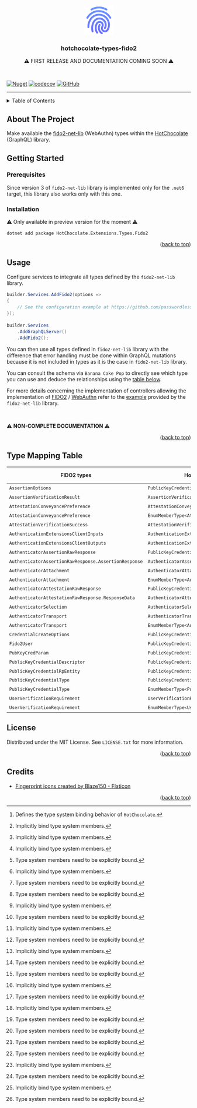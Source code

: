 <!-- Improved compatibility of back to top link: See: https://github.com/othneildrew/Best-README-Template/pull/73 -->
<a name="readme-top"></a>



<!-- PROJECT LOGO -->
<br />
<div align="center">
  <a href="https://github.com/tr4cks/hotchocolate-types-fido2">
    <img src="assets/logo.png" alt="Logo" width="80" height="80">
  </a>

  <h3 align="center">hotchocolate-types-fido2</h3>

  <p align="center">
    ⚠️ FIRST RELEASE AND DOCUMENTATION COMING SOON ⚠️
  </p>
</div>

<br />

[![Nuget](https://img.shields.io/nuget/v/HotChocolate.Extensions.Types.Fido2)](https://www.nuget.org/packages/HotChocolate.Extensions.Types.Fido2)
[![codecov](https://codecov.io/gh/tr4cks/hotchocolate-types-fido2/branch/main/graph/badge.svg?token=WHT2JAQM1N)](https://codecov.io/gh/tr4cks/hotchocolate-types-fido2)
[![GitHub](https://img.shields.io/github/license/tr4cks/hotchocolate-types-fido2)](https://github.com/tr4cks/hotchocolate-types-fido2/blob/main/LICENSE)

---



<!-- TABLE OF CONTENTS -->
<details>
  <summary>Table of Contents</summary>
  <ol>
    <li><a href="#about-the-project">About The Project</a></li>
    <li>
      <a href="#getting-started">Getting Started</a>
      <ul>
        <li><a href="#prerequisites">Prerequisites</a></li>
        <li><a href="#installation">Installation</a></li>
      </ul>
    </li>
    <li><a href="#usage">Usage</a></li>
    <li><a href="#type-mapping-table">Type Mapping Table</a></li>
    <li><a href="#license">License</a></li>
    <li><a href="#credits">Credits</a></li>
  </ol>
</details>



<!-- ABOUT THE PROJECT -->
## About The Project

Make available the [fido2-net-lib](https://github.com/passwordless-lib/fido2-net-lib)
(WebAuthn) types within the [HotChocolate](https://github.com/ChilliCream/hotchocolate)
(GraphQL) library.



<!-- GETTING STARTED -->
## Getting Started

### Prerequisites

Since version 3 of `fido2-net-lib` library is implemented only for the `.net6` target,
this library also works only with this one.

### Installation

⚠️ Only available in preview version for the moment ⚠️

```shell
dotnet add package HotChocolate.Extensions.Types.Fido2
```

<p align="right">(<a href="#readme-top">back to top</a>)</p>



<!-- USAGE EXAMPLES -->
## Usage

Configure services to integrate all types defined by the `fido2-net-lib` library.

```csharp
builder.Services.AddFido2(options =>
{
    // See the configuration example at https://github.com/passwordless-lib/fido2-net-lib/blob/v3.0.1/Demo/Startup.cs#L47
});

builder.Services
    .AddGraphQLServer()
    .AddFido2();
```

You can then use all types defined in `fido2-net-lib` library with the difference that
error handling must be done within GraphQL mutations because it is not included in types
as it is the case in `fido2-net-lib` library.

You can consult the schema via `Banana Cake Pop` to directly see which type you can use
and deduce the relationships using the [table below](#type-mapping-table).

For more details concerning the implementation of controllers allowing the implementation
of [FIDO2](https://fidoalliance.org/fido2/) / [WebAuthn](https://www.w3.org/TR/webauthn/)
refer to the [example](https://github.com/passwordless-lib/fido2-net-lib/blob/v3.0.1/Demo/Controller.cs)
provided by the `fido2-net-lib` library.

<br />

⚠️ **NON-COMPLETE DOCUMENTATION** ⚠️

<p align="right">(<a href="#readme-top">back to top</a>)</p>



<!-- TYPE MAPPING TABLE -->
## Type Mapping Table

| FIDO2 types                                           | HotChocolate types                                | GraphQL types                               | Binding behavior[^binding] |
|-------------------------------------------------------|---------------------------------------------------|---------------------------------------------|----------------------------|
| `AssertionOptions`                                    | `PublicKeyCredentialRequestOptionsType`           | `PublicKeyCredentialRequestOptions`         | Implicit[^implicit]        |
| `AssertionVerificationResult`                         | `AssertionVerificationResultType`                 | `AssertionVerificationResult`               | Implicit[^implicit]        |
| `AttestationConveyancePreference`                     | `AttestationConveyancePreferenceType`             | `AttestationConveyancePreference`           | Implicit[^implicit]        |
| `AttestationConveyancePreference`                     | `EnumMemberType<AttestationConveyancePreference>` | `AttestationConveyancePreferenceStringEnum` | Explicit[^explicit]        |
| `AttestationVerificationSuccess`                      | `AttestationVerificationSuccessType`              | `AttestationVerificationSuccess`            | Implicit[^implicit]        |
| `AuthenticationExtensionsClientInputs`                | `AuthenticationExtensionsClientInputsType`        | `AuthenticationExtensionsClientInputs`      | Explicit[^explicit]        |
| `AuthenticationExtensionsClientOutputs`               | `AuthenticationExtensionsClientOutputsType`       | `AuthenticationExtensionsClientOutputs`     | Explicit[^explicit]        |
| `AuthenticatorAssertionRawResponse`                   | `PublicKeyCredentialAssertionInputType`           | `PublicKeyCredentialAssertionInput`         | Implicit[^implicit]        |
| `AuthenticatorAssertionRawResponse.AssertionResponse` | `AuthenticatorAssertionResponseInputType`         | `AuthenticatorAssertionResponseInput`       | Explicit[^explicit]        |
| `AuthenticatorAttachment`                             | `AuthenticatorAttachmentType`                     | `AuthenticatorAttachment`                   | Implicit[^implicit]        |
| `AuthenticatorAttachment`                             | `EnumMemberType<AuthenticatorAttachment>`         | `AuthenticatorAttachmentStringEnum`         | Explicit[^explicit]        |
| `AuthenticatorAttestationRawResponse`                 | `PublicKeyCredentialAttestationInputType`         | `PublicKeyCredentialAttestationInput`       | Implicit[^implicit]        |
| `AuthenticatorAttestationRawResponse.ResponseData`    | `AuthenticatorAttestationResponseInputType`       | `AuthenticatorAttestationResponseInput`     | Explicit[^explicit]        |
| `AuthenticatorSelection`                              | `AuthenticatorSelectionCriteriaType`              | `AuthenticatorSelectionCriteria`            | Explicit[^explicit]        |
| `AuthenticatorTransport`                              | `AuthenticatorTransportType`                      | `AuthenticatorTransport`                    | Implicit[^implicit]        |
| `AuthenticatorTransport`                              | `EnumMemberType<AuthenticatorTransport>`          | `AuthenticatorTransportStringEnum`          | Explicit[^explicit]        |
| `CredentialCreateOptions`                             | `PublicKeyCredentialCreationOptionsType`          | `PublicKeyCredentialCreationOptions`        | Implicit[^implicit]        |
| `Fido2User`                                           | `PublicKeyCredentialUserEntityType`               | `PublicKeyCredentialUserEntity`             | Explicit[^explicit]        |
| `PubKeyCredParam`                                     | `PublicKeyCredentialParametersType`               | `PublicKeyCredentialParameters`             | Explicit[^explicit]        |
| `PublicKeyCredentialDescriptor`                       | `PublicKeyCredentialDescriptorType`               | `PublicKeyCredentialDescriptor`             | Explicit[^explicit]        |
| `PublicKeyCredentialRpEntity`                         | `PublicKeyCredentialRpEntityType`                 | `PublicKeyCredentialRpEntity`               | Explicit[^explicit]        |
| `PublicKeyCredentialType`                             | `PublicKeyCredentialTypeType`                     | `PublicKeyCredentialType`                   | Implicit[^implicit]        |
| `PublicKeyCredentialType`                             | `EnumMemberType<PublicKeyCredentialType>`         | `PublicKeyCredentialTypeStringEnum`         | Explicit[^explicit]        |
| `UserVerificationRequirement`                         | `UserVerificationRequirementType`                 | `UserVerificationRequirement`               | Implicit[^implicit]        |
| `UserVerificationRequirement`                         | `EnumMemberType<UserVerificationRequirement>`     | `UserVerificationRequirementStringEnum`     | Explicit[^explicit]        |

[^binding]: Defines the type system binding behavior of `HotChocolate`.
[^implicit]: Implicitly bind type system members.
[^explicit]: Type system members need to be explicitly bound.



<!-- LICENSE -->
## License

Distributed under the MIT License. See `LICENSE.txt` for more information.

<p align="right">(<a href="#readme-top">back to top</a>)</p>



<!-- CREDITS -->
## Credits

* [Fingerprint icons created by Blaze150 - Flaticon](https://www.flaticon.com/free-icons/fingerprint)

<p align="right">(<a href="#readme-top">back to top</a>)</p>
